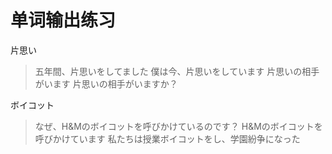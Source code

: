 # 单词输出练习

片思い

> 五年間、片思いをしてました
> 僕は今、片思いをしています
> 片思いの相手がいます
> 片思いの相手がいますか？

ボイコット

> なぜ、H&Mのボイコットを呼びかけているのです？
> H&Mのボイコットを呼びかけています
> 私たちは授業ボイコットをし、学園紛争になった



